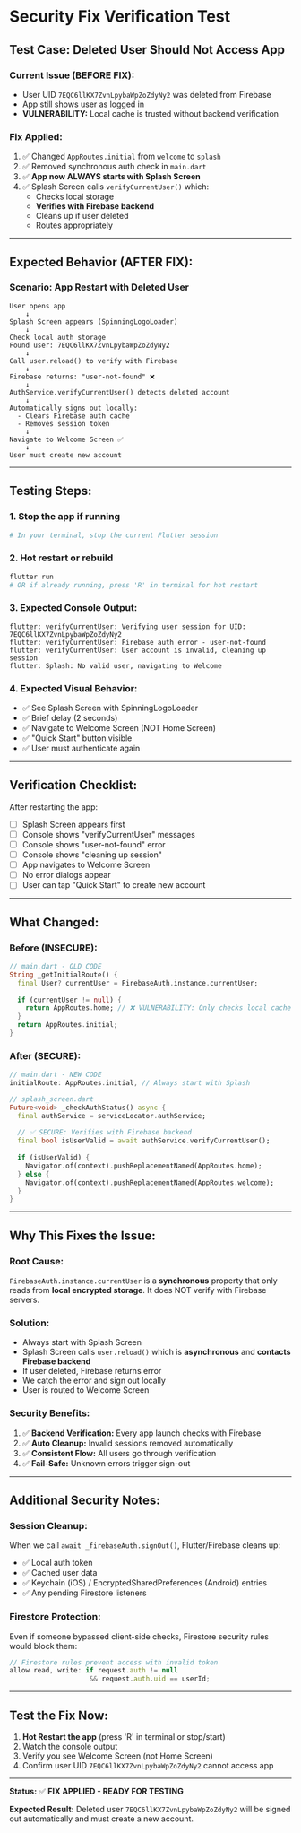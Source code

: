 # Security Fix Verification Test

## Test Case: Deleted User Should Not Access App

### Current Issue (BEFORE FIX):
- User UID `7EQC6llKX7ZvnLpybaWpZoZdyNy2` was deleted from Firebase
- App still shows user as logged in
- **VULNERABILITY:** Local cache is trusted without backend verification

### Fix Applied:
1. ✅ Changed `AppRoutes.initial` from `welcome` to `splash`
2. ✅ Removed synchronous auth check in `main.dart`
3. ✅ **App now ALWAYS starts with Splash Screen**
4. ✅ Splash Screen calls `verifyCurrentUser()` which:
   - Checks local storage
   - **Verifies with Firebase backend**
   - Cleans up if user deleted
   - Routes appropriately

---

## Expected Behavior (AFTER FIX):

### Scenario: App Restart with Deleted User

```
User opens app
    ↓
Splash Screen appears (SpinningLogoLoader)
    ↓
Check local auth storage
Found user: 7EQC6llKX7ZvnLpybaWpZoZdyNy2
    ↓
Call user.reload() to verify with Firebase
    ↓
Firebase returns: "user-not-found" ❌
    ↓
AuthService.verifyCurrentUser() detects deleted account
    ↓
Automatically signs out locally:
  - Clears Firebase auth cache
  - Removes session token
    ↓
Navigate to Welcome Screen ✅
    ↓
User must create new account
```

---

## Testing Steps:

### 1. Stop the app if running
```bash
# In your terminal, stop the current Flutter session
```

### 2. Hot restart or rebuild
```bash
flutter run
# OR if already running, press 'R' in terminal for hot restart
```

### 3. Expected Console Output:
```
flutter: verifyCurrentUser: Verifying user session for UID: 7EQC6llKX7ZvnLpybaWpZoZdyNy2
flutter: verifyCurrentUser: Firebase auth error - user-not-found
flutter: verifyCurrentUser: User account is invalid, cleaning up session
flutter: Splash: No valid user, navigating to Welcome
```

### 4. Expected Visual Behavior:
- ✅ See Splash Screen with SpinningLogoLoader
- ✅ Brief delay (2 seconds)
- ✅ Navigate to Welcome Screen (NOT Home Screen)
- ✅ "Quick Start" button visible
- ✅ User must authenticate again

---

## Verification Checklist:

After restarting the app:

- [ ] Splash Screen appears first
- [ ] Console shows "verifyCurrentUser" messages
- [ ] Console shows "user-not-found" error
- [ ] Console shows "cleaning up session"
- [ ] App navigates to Welcome Screen
- [ ] No error dialogs appear
- [ ] User can tap "Quick Start" to create new account

---

## What Changed:

### Before (INSECURE):
```dart
// main.dart - OLD CODE
String _getInitialRoute() {
  final User? currentUser = FirebaseAuth.instance.currentUser;
  
  if (currentUser != null) {
    return AppRoutes.home; // ❌ VULNERABILITY: Only checks local cache
  }
  return AppRoutes.initial;
}
```

### After (SECURE):
```dart
// main.dart - NEW CODE
initialRoute: AppRoutes.initial, // Always start with Splash

// splash_screen.dart
Future<void> _checkAuthStatus() async {
  final authService = serviceLocator.authService;
  
  // ✅ SECURE: Verifies with Firebase backend
  final bool isUserValid = await authService.verifyCurrentUser();
  
  if (isUserValid) {
    Navigator.of(context).pushReplacementNamed(AppRoutes.home);
  } else {
    Navigator.of(context).pushReplacementNamed(AppRoutes.welcome);
  }
}
```

---

## Why This Fixes the Issue:

### Root Cause:
`FirebaseAuth.instance.currentUser` is a **synchronous** property that only reads from **local encrypted storage**. It does NOT verify with Firebase servers.

### Solution:
- Always start with Splash Screen
- Splash Screen calls `user.reload()` which is **asynchronous** and **contacts Firebase backend**
- If user deleted, Firebase returns error
- We catch the error and sign out locally
- User is routed to Welcome Screen

### Security Benefits:
1. ✅ **Backend Verification:** Every app launch checks with Firebase
2. ✅ **Auto Cleanup:** Invalid sessions removed automatically
3. ✅ **Consistent Flow:** All users go through verification
4. ✅ **Fail-Safe:** Unknown errors trigger sign-out

---

## Additional Security Notes:

### Session Cleanup:
When we call `await _firebaseAuth.signOut()`, Flutter/Firebase cleans up:
- ✅ Local auth token
- ✅ Cached user data
- ✅ Keychain (iOS) / EncryptedSharedPreferences (Android) entries
- ✅ Any pending Firestore listeners

### Firestore Protection:
Even if someone bypassed client-side checks, Firestore security rules would block them:
```javascript
// Firestore rules prevent access with invalid token
allow read, write: if request.auth != null 
                    && request.auth.uid == userId;
```

---

## Test the Fix Now:

1. **Hot Restart the app** (press 'R' in terminal or stop/start)
2. Watch the console output
3. Verify you see Welcome Screen (not Home Screen)
4. Confirm user UID `7EQC6llKX7ZvnLpybaWpZoZdyNy2` cannot access app

---

**Status:** ✅ **FIX APPLIED - READY FOR TESTING**

**Expected Result:** Deleted user `7EQC6llKX7ZvnLpybaWpZoZdyNy2` will be signed out automatically and must create a new account.
